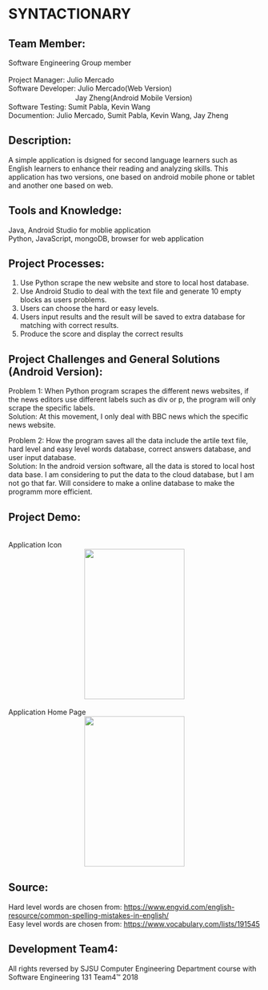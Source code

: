 # SYNTACTIONARY

Team Member:
-
  Software Engineering Group member<br>
  <br>
  Project Manager: Julio Mercado<br>
  Software Developer: Julio Mercado(Web Version)<br>
  　　　　　　  　 　　Jay Zheng(Android Mobile Version)<br>
  Software Testing: Sumit Pabla, Kevin Wang<br>
  Documention: Julio Mercado, Sumit Pabla, Kevin Wang, Jay Zheng<br>
  
  
Description:
-
  A simple application is dsigned for second language learners such as English learners to enhance their reading and analyzing skills. This application has two versions, one based on android mobile phone or tablet and another one based on web.
  
Tools and Knowledge:
-
  Java, Android Studio for moblie application<br>
  Python, JavaScript, mongoDB, browser for web application<br> 

Project Processes:
-
  1. Use Python scrape the new website and store to local host database.<br>
  2. Use Android Studio to deal with the text file and generate 10 empty blocks as users problems.<br>
  3. Users can choose the hard or easy levels.<br>
  4. Users input results and the result will be saved to extra database for matching with correct results.
  5. Produce the score and display the correct results
  

Project Challenges and General Solutions (Android Version):
-

  Problem 1: When Python program scrapes the different news websites, if the news editors use different labels such as div or p, the program will only scrape the specific labels.<br>
  Solution: At this movement, I only deal with BBC news which the specific news website.<br>
  
  Problem 2: How the program saves all the data include the artile text file, hard level and easy level words database, correct answers database, and user input database.<br>
  Solution: In the android version software, all the data is stored to local host data base. I am considering to put the data to the cloud database, but I am not go that far. Will considere to make a online database to make the programm more efficient.<br>
  
  
  

Project Demo:
-
  <br>
  <div align=left>Application Icon<br>
  <div align=center><img width="200" height="300" src="https://github.com/Jayupp/SYNTACTIONARY/blob/master/project%20demo%20material/application%20icon.png"/><br>
    
   <br>
   <div align=left>Application Home Page<br>
   <div align=center><img width="200" height="300" src="https://github.com/Jayupp/SYNTACTIONARY/blob/master/project%20demo%20material/application%20home.png"/><br>
   <div align=left>
  
Source:
-
Hard level words are chosen from: https://www.engvid.com/english-resource/common-spelling-mistakes-in-english/ <br>
Easy level words are chosen from: https://www.vocabulary.com/lists/191545


Development Team4:
-

All rights reversed by SJSU Computer Engineering Department course with Software Engineering 131 Team4™ 2018



